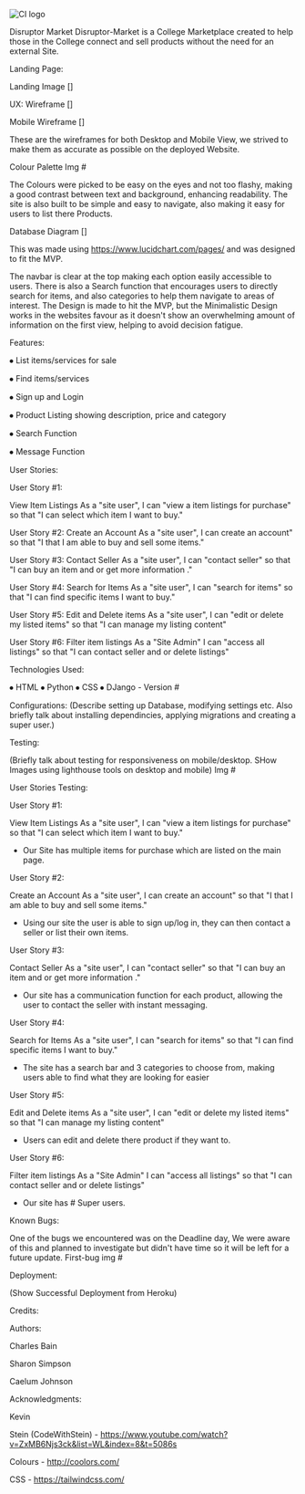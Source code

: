 ![CI logo](https://codeinstitute.s3.amazonaws.com/fullstack/ci_logo_small.png)

Disruptor Market
Disruptor-Market is a College Marketplace created to help those in the College connect and sell products without the need for an external Site.

Landing Page:

Landing Image []

UX:
Wireframe []

Mobile Wireframe []

These are the wireframes for both Desktop and Mobile View, we strived to make them as accurate as possible on the deployed Website.

Colour Palette Img #

The Colours were picked to be easy on the eyes and not too flashy, making a good contrast between text and background, enhancing readability. The site is also built to be simple and easy to navigate, also making it easy for users to list there Products.

Database Diagram []

This was made using https://www.lucidchart.com/pages/ and was designed to fit the MVP.

The navbar is clear at the top making each option easily accessible to users. There is also a Search function that encourages users to directly search for items, and also categories to help them navigate to areas of interest. The Design is made to hit the MVP, but the Minimalistic Design works in the websites favour as it doesn't show an overwhelming amount of information on the first view, helping to avoid decision fatigue.

Features:

⦁	List items/services  for sale

⦁	Find items/services

⦁	Sign up and Login

⦁	Product Listing showing description, price and category

⦁	Search Function

⦁	Message Function

User Stories:

User Story #1:

View Item Listings 
As a "site user", I can "view a item listings for purchase" so that "I can select which item I want to buy."

User Story #2:
Create an Account
As a "site user", I can create an account" so that "I that I am able to buy and sell some items."

User Story #3:
Contact Seller
As a "site user", I can "contact seller" so that "I can buy an item and or get more information ."

User Story #4:
Search for Items
As a "site user", I can "search for items" so that "I can find specific items I want to buy."

User Story #5:
Edit and Delete items
As a "site user", I can "edit or delete my listed items" so that "I can manage my listing content"

User Story #6:
Filter item listings
As a "Site Admin" I can "access all listings" so that "I can contact seller and or delete listings"

Technologies Used:


⦁	HTML
⦁	Python
⦁	CSS 
⦁	DJango - Version #

Configurations:
(Describe setting up Database, modifying settings etc. Also briefly talk about installing dependincies, applying migrations and creating a super user.)

Testing:

(Briefly talk about testing for responsiveness on mobile/desktop.  SHow Images using lighthouse tools on desktop and mobile)
Img #

User Stories Testing:

User Story #1:

View Item Listings 
As a "site user", I can "view a item listings for purchase" so that "I can select which item I want to buy."

- Our Site has multiple items for purchase which are listed on the main page.

User Story #2:

Create an Account
As a "site user", I can create an account" so that "I that I am able to buy and sell some items."

- Using our site the user is able to sign up/log in, they can then contact a seller or list their own items.

User Story #3:

Contact Seller
As a "site user", I can "contact seller" so that "I can buy an item and or get more information ."

- Our site has a communication function for each product, allowing the user to contact the seller with instant messaging.

User Story #4:

Search for Items
As a "site user", I can "search for items" so that "I can find specific items I want to buy."

- The site has a search bar and 3 categories to choose from, making users able to find what they are looking for easier

User Story #5:

Edit and Delete items
As a "site user", I can "edit or delete my listed items" so that "I can manage my listing content"

-  Users can edit and delete there product if they want to.

User Story #6:

Filter item listings
As a "Site Admin" I can "access all listings" so that "I can contact seller and or delete listings"

- Our site has # Super users.

Known Bugs:

One of the bugs we encountered was on the Deadline day, We were aware of this and planned to investigate but didn't have time so it will be left for a future update.
First-bug img #

Deployment:

(Show Successful Deployment from Heroku)

Credits:

Authors:

Charles Bain

Sharon Simpson

Caelum Johnson

Acknowledgments:

Kevin

Stein (CodeWithStein) - https://www.youtube.com/watch?v=ZxMB6Njs3ck&list=WL&index=8&t=5086s

Colours - http://coolors.com/

CSS - https://tailwindcss.com/

